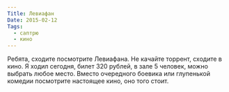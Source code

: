 ```yaml
---
Title: Левиафан
Date: 2015-02-12
Tags:
  - саптрю
  - кино
---
```


Ребята, сходите посмотрите Левиафана. Не качайте торрент, сходите в кино. Я ходил сегодня, билет 320 рублей, в зале 5 человек, можно выбрать любое место. Вместо очередного боевика или глупенькой комедии посмотрите настоящее кино, оно того стоит.
